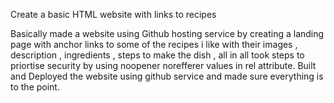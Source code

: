 Create a basic HTML website with links to recipes

Basically made a website using Github hosting service by creating a landing page with anchor links to some of the recipes i like with 
their images , description , ingredients , steps to make the dish , all in all took steps to priortise security by using noopener norefferer values in rel attribute.
Built and Deployed the website using github service and made sure everything is to the point.